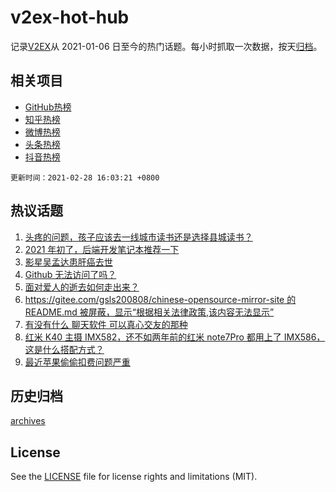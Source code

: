 # v2ex-hot-hub

 记录[V2EX](https://www.v2ex.com/)从 2021-01-06 日至今的热门话题。每小时抓取一次数据，按天[归档](archives)。
 
 ## 相关项目

- [GitHub热榜](https://github.com/snaildev/github-hot-hub)
- [知乎热榜](https://github.com/snaildev/zhihu-hot-hub)
- [微博热榜](https://github.com/snaildev/weibo-hot-hub)
- [头条热榜](https://github.com/snaildev/toutiao-hot-hub)
- [抖音热榜](https://github.com/snaildev/douyin-hot-hub)


 `更新时间：2021-02-28 16:03:21 +0800`

## 热议话题

1. [头疼的问题，孩子应该去一线城市读书还是选择县城读书？](https://www.v2ex.com/t/756752)
1. [2021 年初了，后端开发笔记本推荐一下](https://www.v2ex.com/t/756823)
1. [影星吴孟达患肝癌去世](https://www.v2ex.com/t/756771)
1. [Github 无法访问了吗？](https://www.v2ex.com/t/756873)
1. [面对爱人的逝去如何走出来？](https://www.v2ex.com/t/756925)
1. [https://gitee.com/gsls200808/chinese-opensource-mirror-site 的 README.md 被屏蔽，显示“根据相关法律政策,该内容无法显示”](https://www.v2ex.com/t/756791)
1. [有没有什么 聊天软件 可以真心交友的那种](https://www.v2ex.com/t/756754)
1. [红米 K40 主摄 IMX582，还不如两年前的红米 note7Pro 都用上了 IMX586，这是什么搭配方式？](https://www.v2ex.com/t/756844)
1. [最近苹果偷偷扣费问题严重](https://www.v2ex.com/t/756860)

## 历史归档

[archives](archives)

## License

See the [LICENSE](LICENSE) file for license rights and limitations (MIT).

